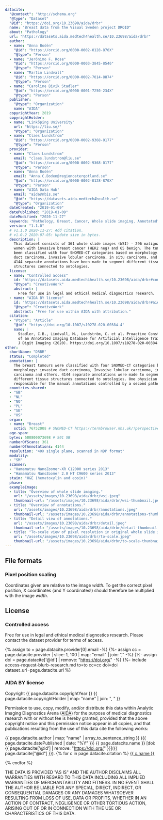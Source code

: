 ```yaml
---
datacite:
  "@context": "http://schema.org"
  "@type": "Dataset"
  "@id": "https://doi.org/10.23698/aida/drbr"
  name: "Breast data from the Visual Sweden project DROID"
  about: "Pathology"
  url: "https://datasets.aida.medtech4health.se/10.23698/aida/drbr"
  author:
  - name: "Anna Bodén"
    "@id": "https://orcid.org/0000-0002-0128-870X"
    "@type": "Person"
  - name: "Jerónimo F. Rose"
    "@id": "https://orcid.org/0000-0003-3845-8546"
    "@type": "Person"
  - name: "Martin Lindvall"
    "@id": "https://orcid.org/0000-0002-7014-8874"
    "@type": "Person"
  - name: "Caroline Bivik Stadler"
    "@id": "https://orcid.org/0000-0001-7250-234X"
    "@type": "Person"
  publisher:
    "@type": "Organization"
    name: "AIDA"
  copyrightYear: 2019
  copyrightHolder:
  - name: "Linköping University"
    url: "https://liu.se/"
    "@type": "Organization"
  - name: "Claes Lundström"
    "@id": "https://orcid.org/0000-0002-9368-0177"
    "@type": "Person"
  provider:
  - name: "Claes Lundstrom"
    email: "claes.lundstrom@liu.se"
    "@id": "https://orcid.org/0000-0002-9368-0177"
    "@type": "Person"
  - name: "Anna Bodén"
    email: "Anna.C.Boden@regionostergotland.se"
    "@id": "https://orcid.org/0000-0002-0128-870X"
    "@type": "Person"
  - name: "AIDA Data Hub"
    email: "aida@nbis.se"
    "@id": "https://datasets.aida.medtech4health.se"
    "@type": "Organization"
  dateCreated: "2019-01-09"
  datePublished: "2019-01-09"
  dateModified: "2020-11-27"
  keywords: "Pathology, Breast, Cancer, Whole slide imaging, Annotated"
  version: "1.1.0"
  # v1.1.0 2020-11-27: Add citation.
  # v1.0.2 2020-07-05: Update size in bytes.
  description: |
    This dataset consists of 361 whole slide images (WSI) - 296 malignant from
    women with invasive breast cancer (HER2 neg) and 65 benign. The tumours have
    been classified with four SNOMED-CT categories based on morphology: invasive
    duct carcinoma, invasive lobular carcinoma, in situ carcinoma, and others.
    4144 separate annotations have been made to segment different tissue
    structures connected to ontologies.
  license:
  - name: "Controlled access"
    id: "https://datasets.aida.medtech4health.se/10.23698/aida/drbr#controlled-access"
    "@type": "CreativeWork"
    abstract: |
      Free for use in legal and ethical medical diagnostics research.
  - name: "AIDA BY license"
    id: "https://datasets.aida.medtech4health.se/10.23698/aida/drbr#aida-by-license"
    "@type": "CreativeWork"
    abstract: "Free for use within AIDA with attribution."
  citation:
  - "@type": "Article"
    "@id": "https://doi.org/10.1007/s10278-020-00384-4"
    name: |
      Stadler, C.B., Lindvall, M., Lundström, C. et al. Proactive Construction
      of an Annotated Imaging Database for Artificial Intelligence Training.
      J Digit Imaging (2020). https://doi.org/10.1007/s10278-020-00384-4
other:
  shortName: "DRBR"
  status: "Completed"
  annotation: |
    The breast tumours were classified with four SNOMED-CT categories based on
    morphology: invasive duct carcinoma, Invasive lobular carcinoma, in situ
    carcinoma and others. 4144 separate annotations were made to segment
    different tissue structures connected to ontologies. One physician were
    responsible for the manual annotations controlled by a second pathologist.
  countries-shared:
  - "GB"
  - "NL"
  - "NO"
  - "PL"
  - "SE"
  - "US"
  organ:
  - name: "Breast"
    sctid: 76752008 # SNOMED-CT https://termbrowser.nhs.uk/?perspective=full&conceptId1=%s
  age-span:
  bytes: 500800073698 # 501 GB
  numberOfScans: 361
  numberOfAnnotations: 4144
  resolution: "40X single plane, scanned in NDP format"
  modality:
  - "SM"
  scanner:
  - "Hamamatsu NanoZoomer-XR C12000 series 2013"
  - "Hamamatsu NanoZoomer 2.0 HT C9600 series 2013"
  stain: "H&E (hematoxylin and eosin)"
  phase:
  exampleImage:
  - title: "Overview of whole slide imaging."
    url: "/assets/images/10.23698/aida/drbr/wsi.jpeg"
    thumbnail-url: "/assets/images/10.23698/aida/drbr/wsi-thumbnail.jpeg"
  - title: "Overview of annotations."
    url: "/assets/images/10.23698/aida/drbr/annotations.jpeg"
    thumbnail-url: "/assets/images/10.23698/aida/drbr/annotations-thumbnail.jpeg"
  - title: "Detail view of annotations."
    url: "/assets/images/10.23698/aida/drbr/detail.jpeg"
    thumbnail-url: "/assets/images/10.23698/aida/drbr/detail-thumbnail.jpeg"
  - title: "To-scale view of pixel resolution in original whole slide imaging data."
    url: "/assets/images/10.23698/aida/drbr/to-scale.jpeg"
    thumbnail-url: "/assets/images/10.23698/aida/drbr/to-scale-thumbnail.jpeg"
---
```

## File formats
### Pixel position scaling
Coordinates given are relative to the image *width*. To get the correct pixel
position, X coordinates (and Y coordinates!) should therefore be multiplied with
the image *width*.

## License
### Controlled access
Free for use in legal and ethical medical diagnostics research.
Please contact the dataset provider for terms of access.

{% assign to = page.datacite.provider[0].email -%}
{%- assign cc = page.datacite.provider | slice: 1, 100 | map: "email" | join: "," -%}
{%- assign doi = page.datacite['@id'] | remove: "https://doi.org/" -%}
{%- include access-request-blurb-research.md to=to cc=cc doi=doi dataset_url=page.datacite.url %}

### AIDA BY license
Copyright
{{ page.datacite.copyrightYear }}
{{ page.datacite.copyrightHolder | map: "name" |  join: ", " }}

Permission to use, copy, modify, and/or distribute this data within Analytic
Imaging Diagnostics Arena ([AIDA](https://medtech4health.se/aida)) for the
purpose of medical diagnostics research with or without fee is hereby granted,
provided that the above copyright notice and this permission notice appear in
all copies, and that publications resulting from the use of this data cite the
following works:

{{ page.datacite.author | map: "name" | array_to_sentence_string }}
({{ page.datacite.datePublished | date: "%Y" }})
{{ page.datacite.name }}
[doi:{{ page.datacite['@id'] | remove: "https://doi.org/" }}]({{ page.datacite["@id"] }}).
{% for c in page.datacite.citation %}
  [{{ c.name }}]({{c["@id"]}})

{% endfor %}

THE DATA IS PROVIDED "AS IS" AND THE AUTHOR DISCLAIMS ALL WARRANTIES WITH REGARD
TO THIS DATA INCLUDING ALL IMPLIED WARRANTIES OF MERCHANTABILITY AND FITNESS. IN
NO EVENT SHALL THE AUTHOR BE LIABLE FOR ANY SPECIAL, DIRECT, INDIRECT, OR
CONSEQUENTIAL DAMAGES OR ANY DAMAGES WHATSOEVER RESULTING FROM LOSS OF USE, DATA
OR PROFITS, WHETHER IN AN ACTION OF CONTRACT, NEGLIGENCE OR OTHER TORTIOUS
ACTION, ARISING OUT OF OR IN CONNECTION WITH THE USE OR CHARACTERISTICS OF THIS
DATA.
